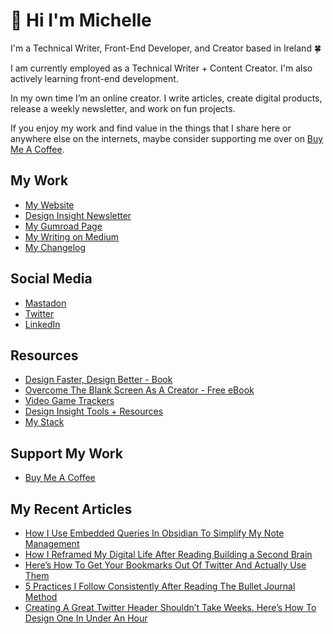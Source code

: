 # 👋 Hi I'm Michelle

<!-- <div id="badges">
  <a href="https://twitter.com/heymichellemac">
    <img src="https://img.shields.io/badge/Twitter-blue?style=for-the-badge&logo=twitter&logoColor=white" alt="Twitter Badge"/>
  </a>
  <a href="https://heymichellemac.medium.com/membership">
    <img src="https://img.shields.io/badge/Medium-blue?style=for-the-badge&logo=medium&logoColor=white" alt="Medium Badge"/>
  </a>
  <a href="https://www.linkedin.com/company/heymichellemac/">
    <img src="https://img.shields.io/badge/LinkedIn-blue?style=for-the-badge&logo=linkedin&logoColor=white" alt="LinkedIn Badge"/>
  </a>
  <a href="https://www.buymeacoffee.com/heymichellemac">
    <img src="https://img.shields.io/badge/Buymeacoffee-blue?style=for-the-badge&logo=buymeacoffee&logoColor=white" alt="Buy Me A Coffee Badge"/>
  </a>

</div> -->

I'm a Technical Writer, Front-End Developer, and Creator based in Ireland 🍀

I am currently employed as a Technical Writer + Content Creator. I'm also actively learning front-end development.

In my own time I’m an online creator. I write articles, create digital products, release a weekly newsletter, and work on fun projects.

If you enjoy my work and find value in the things that I share here or anywhere else on the internets, maybe consider supporting me over on [Buy Me A Coffee](https://www.buymeacoffee.com/heymichellemac).

## My Work
- [My Website](https://heymichellemac.com/)
- [Design Insight Newsletter](https://designinsight.substack.com/)
- [My Gumroad Page](https://gumroad.com/heymichellemac)
- [My Writing on Medium](https://heymichellemac.medium.com/membership)
- [My Changelog](https://changelog.heymichellemac.com/)

## Social Media
- [Mastadon](https://pkm.social/@heymichellemac)
- [Twitter](https://twitter.com/heymichellemac)
- [LinkedIn](https://www.linkedin.com/company/heymichellemac/)

## Resources
- [Design Faster, Design Better - Book](https://designfaster.netlify.app/)
- [Overcome The Blank Screen As A Creator - Free eBook](https://gum.co/blank-screen)
- [Video Game Trackers](https://heymichellemac.com/video-game-trackers)
- [Design Insight Tools + Resources](https://heymichellemac.com/design-insight-tools)
- [My Stack](https://www.heymichellemac.com/stack)

## Support My Work
- [Buy Me A Coffee](https://www.buymeacoffee.com/heymichellemac)


## My Recent Articles

<!-- BLOG-POST-LIST:START -->
- [How I Use Embedded Queries In Obsidian To Simplify My Note Management](https://heymichellemac.com/embedded-queries-obsidian)
- [How I Reframed My Digital Life After Reading Building a Second Brain](https://heymichellemac.com/digital-life-building-second-brain)
- [Here’s How To Get Your Bookmarks Out Of Twitter And Actually Use Them](https://heymichellemac.com/twitter-bookmarks)
- [5 Practices I Follow Consistently After Reading The Bullet Journal Method](https://heymichellemac.com/practices-bullet-journal-method)
- [Creating A Great Twitter Header Shouldn’t Take Weeks. Here’s How To Design One In Under An Hour](https://heymichellemac.com/twitter-header-design)
<!-- BLOG-POST-LIST:END -->

